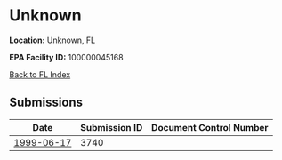 # Unknown

**Location:** Unknown, FL

**EPA Facility ID:** 100000045168

[Back to FL Index](../../index.md)

## Submissions

| Date | Submission ID | Document Control Number |
|------|--------------|-------------------------|
| [1999-06-17](submissions/3740.md) | 3740 |  |
